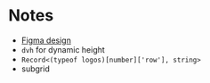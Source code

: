 # Notes

- [Figma design](https://www.figma.com/design/P7JAJ2NX6SOw72iTa8eyjl/Pixel-Perfect-Tailwind?node-id=0-1)
- `dvh` for dynamic height
- `Record<(typeof logos)[number]['row'], string>`
- subgrid
